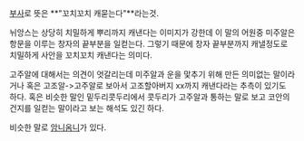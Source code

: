 [부사](%EB%B6%80%EC%82%AC.md)로 뜻은 **"꼬치꼬치 캐묻는다"**라는것.

뉘앙스는 상당히 치밀하게 뿌리까지 캐낸다는 이미지가 강한데 이 말의 어원중 미주알은 항문을 이루는 창자의 끝부분을 일컫는다. 그렇기 때문에
창자 끝부분까지 캐낼정도로 치밀하게 사안을 꼬치꼬치 캐낸다는 의미다.  

고주알에 대해서는 의견이 엇갈리는데 미주알과 운을 맟추기 위해 만든 의미없는 말이라거나 혹은 고조알->고주알로 보아서 고조할아버지 xx까지
캐낸다라는 추측이 있기도 하다. 혹은 비슷한 말인 밑두리콧두리에서 콧두리가 고주알과 통하는 말로 보고 코안의 건지를 일컫는 말이라고 보는
해석도 있긴 하다.  

비슷한 말로 [암니옴니](%EC%95%94%EB%8B%88%EC%98%B4%EB%8B%88.md)가 있다.

